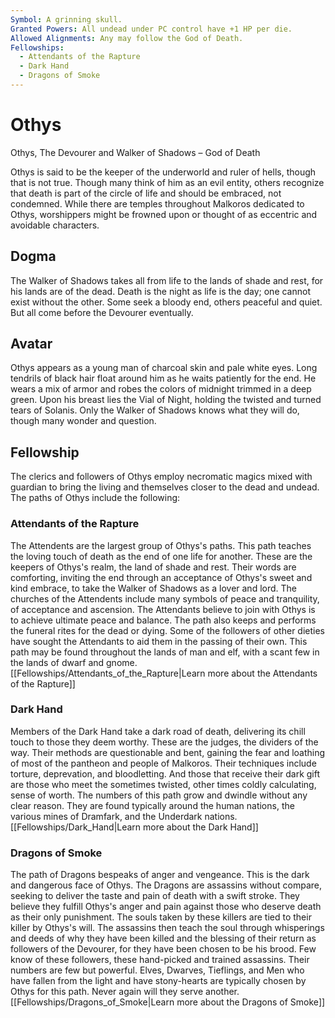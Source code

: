 ```yaml
---
Symbol: A grinning skull.
Granted Powers: All undead under PC control have +1 HP per die.
Allowed Alignments: Any may follow the God of Death.
Fellowships:
  - Attendants of the Rapture
  - Dark Hand
  - Dragons of Smoke
---
```


# Othys

Othys, The Devourer and Walker of Shadows – God of Death

Othys is said to be the keeper of the underworld and ruler of hells, though that is not true. Though many think of him as an evil entity, others recognize that death is part of the circle of life and should be embraced, not condemned. While there are temples throughout Malkoros dedicated to Othys, worshippers might be frowned upon or thought of as eccentric and avoidable characters.

## Dogma
The Walker of Shadows takes all from life to the lands of shade and rest, for his lands are of the dead. Death is the night as life is the day; one cannot exist without the other. Some seek a bloody end, others peaceful and quiet. But all come before the Devourer eventually.

## Avatar
Othys appears as a young man of charcoal skin and pale white eyes. Long tendrils of black hair float around him as he waits patiently for the end. He wears a mix of armor and robes the colors of midnight trimmed in a deep green. Upon his breast lies the Vial of Night, holding the twisted and turned tears of Solanis. Only the Walker of Shadows knows what they will do, though many wonder and question.

## Fellowship
The clerics and followers of Othys employ necromatic magics mixed with guardian to bring the living and themselves closer to the dead and undead.
The paths of Othys include the following:

### Attendants of the Rapture
The Attendents are the largest group of Othys's paths. This path teaches the loving touch of death as the end of one life for another. These are the keepers of Othys's realm, the land of shade and rest. Their words are comforting, inviting the end through an acceptance of Othys's sweet and kind embrace, to take the Walker of Shadows as a lover and lord. The churches of the Attendents include many symbols of peace and tranquility, of acceptance and ascension. The Attendants believe to join with Othys is to achieve ultimate peace and balance. The path also keeps and performs the funeral rites for the dead or dying. Some of the followers of other dieties have sought the Attendants to aid them in the passing of their own. This path may be found throughout the lands of man and elf, with a scant few in the lands of dwarf and gnome.
[[Fellowships/Attendants_of_the_Rapture|Learn more about the Attendants of the Rapture]]

### Dark Hand
Members of the Dark Hand take a dark road of death, delivering its chill touch to those they deem worthy. These are the judges, the dividers of the way. Their methods are questionable and bent, gaining the fear and loathing of most of the pantheon and people of Malkoros. Their techniques include torture, deprevation, and bloodletting. And those that receive their dark gift are those who meet the sometimes twisted, other times coldly calculating, sense of worth. The numbers of this path grow and dwindle without any clear reason. They are found typically around the human nations, the various mines of Dramfark, and the Underdark nations.
[[Fellowships/Dark_Hand|Learn more about the Dark Hand]]

### Dragons of Smoke
The path of Dragons bespeaks of anger and vengeance. This is the dark and dangerous face of Othys. The Dragons are assassins without compare, seeking to deliver the taste and pain of death with a swift stroke. They believe they fulfill Othys's anger and pain against those who deserve death as their only punishment. The souls taken by these killers are tied to their killer by Othys's will. The assassins then teach the soul through whisperings and deeds of why they have been killed and the blessing of their return as followers of the Devourer, for they have been chosen to be his brood. Few know of these followers, these hand-picked and trained assassins. Their numbers are few but powerful. Elves, Dwarves, Tieflings, and Men who have fallen from the light and have stony-hearts are typically chosen by Othys for this path. Never again will they serve another.
[[Fellowships/Dragons_of_Smoke|Learn more about the Dragons of Smoke]]